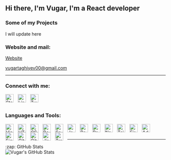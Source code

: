 ## Hi there, I'm Vugar, I'm a React developer

### Some of my Projects

I will update here

### Website and mail:

[<span>Website</span>][website]

<span>vugartaghiyev00@gmail.com</span>

---

### Connect with me:

[<img align="left" alt="Stackoverflow" width="26px" src="https://cdn.jsdelivr.net/npm/simple-icons@6.13.0/icons/stackoverflow.svg" style="padding-right:10px;" />][stackoverflow]
[<img align="left" alt="Linkedin" width="26px" src="https://cdn.jsdelivr.net/npm/simple-icons@6.13.0/icons/linkedin.svg" style="padding-right:10px;" />][linkedin]
[<img align="left" alt="Twitter" width="26px" src="https://cdn.jsdelivr.net/npm/simple-icons@6.13.0/icons/twitter.svg" style="padding-right:10px;" />][twitter]

<br />
<br />

### Languages and Tools:
[<img align="left" alt="Visual Studio Code" width="26px" src="https://cdn.jsdelivr.net/npm/simple-icons@6.13.0/icons/visualstudiocode.svg" style="padding-right:10px;" />][website]
[<img align="left" alt="HTML5" width="26px" src="https://cdn.jsdelivr.net/npm/simple-icons@6.13.0/icons/html5.svg" style="padding-right:10px;" />][website]
[<img align="left" alt="CSS3" width="26px" src="https://cdn.jsdelivr.net/npm/simple-icons@6.13.0/icons/css3.svg" style="padding-right:10px;" />][website]
[<img align="left" alt="Bootstrap" width="26px" src="https://cdn.jsdelivr.net/npm/simple-icons@6.13.0/icons/bootstrap.svg" style="padding-right:10px;" />][website]
[<img align="left" alt="Sass" width="26px" src="https://cdn.jsdelivr.net/npm/simple-icons@6.13.0/icons/sass.svg" style="padding-right:10px;" />][website]
[<img align="left" alt="JavaScript" width="26px" src="https://cdn.jsdelivr.net/npm/simple-icons@6.13.0/icons/javascript.svg" style="padding-right:10px;" />][website]
[<img align="left" alt="React" width="26px" src="https://cdn.jsdelivr.net/npm/simple-icons@6.13.0/icons/react.svg" style="padding-right:10px;" />][website]
[<img align="left" alt="Redux" width="26px" src="https://cdn.jsdelivr.net/npm/simple-icons@6.13.0/icons/redux.svg" style="padding-right:10px;" />][website]
[<img align="left" alt="Nextjs" width="26px" src="https://cdn.jsdelivr.net/npm/simple-icons@6.13.0/icons/nextdotjs.svg" style="padding-right:10px;" />][website]
[<img align="left" alt="Tailwind" width="26px" src="https://cdn.jsdelivr.net/npm/simple-icons@6.13.0/icons/tailwindcss.svg" style="padding-right:10px;" />][website]
[<img align="left" alt="Firebase" width="26px" src="https://cdn.jsdelivr.net/npm/simple-icons@6.13.0/icons/firebase.svg" style="padding-right:10px;" />][website]
[<img align="left" alt="Adobe XD" width="26px" src="https://cdn.jsdelivr.net/npm/simple-icons@6.13.0/icons/adobexd.svg" style="padding-right:10px;" />][website]
[<img align="left" alt="Figma" width="26px" src="https://cdn.jsdelivr.net/npm/simple-icons@6.13.0/icons/figma.svg" style="padding-right:10px;" />][website]
[<img align="left" alt="Git" width="26px" src="https://cdn.jsdelivr.net/npm/simple-icons@6.13.0/icons/git.svg" style="padding-right:10px;" />][website]
[<img align="left" alt="GitHub" width="26px" src="https://cdn.jsdelivr.net/npm/simple-icons@6.13.0/icons/github.svg" style="padding-right:10px;" />][website]
[<img align="left" alt="Jira" width="26px" src="https://cdn.jsdelivr.net/npm/simple-icons@6.13.0/icons/jirasoftware.svg" style="padding-right:10px;" />][website]
[<img align="left" alt="Trello" width="26px" src="https://cdn.jsdelivr.net/npm/simple-icons@6.13.0/icons/trello.svg" style="padding-right:10px;" />][website]
<br />
<br />

---

  <summary>:zap: GitHub Stats</summary>

  <img align="left" alt="Vugar's GitHub Stats" src="https://github-readme-stats.vercel.app/api?username=vugartaghiyev&show_icons=true&hide_border=false&title_color=ff652f&icon_color=FFE400&bg_color=09131B&text_color=ffffff&border_color=0c1a25" />

[website]: https://vugartaghiyev.netlify.app
[stackoverflow]: https://stackoverflow.com/users/17408994/vugar-taghiyev
[linkedin]: https://www.linkedin.com/in/vugartaghiyev
[twitter]: https://twitter.com/taghiyev_vugar
